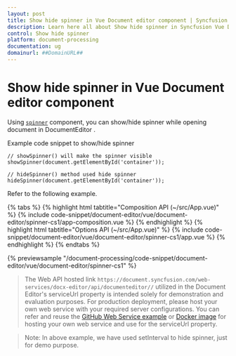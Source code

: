 ```yaml
---
layout: post
title: Show hide spinner in Vue Document editor component | Syncfusion
description: Learn here all about Show hide spinner in Syncfusion Vue Document editor component of Syncfusion Essential JS 2 and more.
control: Show hide spinner 
platform: document-processing
documentation: ug
domainurl: ##DomainURL##
---
```


# Show hide spinner in Vue Document editor component

Using [`spinner`](https://ej2.syncfusion.com/documentation/spinner/getting-started#create-the-spinner-globally) component, you can show/hide spinner while opening document in DocumentEditor .

Example code snippet to show/hide spinner

```
// showSpinner() will make the spinner visible
showSpinner(document.getElementById('container'));

// hideSpinner() method used hide spinner
hideSpinner(document.getElementById('container'));
```

Refer to the following example.

{% tabs %}
{% highlight html tabtitle="Composition API (~/src/App.vue)" %}
{% include code-snippet/document-editor/vue/document-editor/spinner-cs1/app-composition.vue %}
{% endhighlight %}
{% highlight html tabtitle="Options API (~/src/App.vue)" %}
{% include code-snippet/document-editor/vue/document-editor/spinner-cs1/app.vue %}
{% endhighlight %}
{% endtabs %}
        
{% previewsample "/document-processing/code-snippet/document-editor/vue/document-editor/spinner-cs1" %}

> The Web API hosted link `https://document.syncfusion.com/web-services/docx-editor/api/documenteditor//` utilized in the Document Editor's serviceUrl property is intended solely for demonstration and evaluation purposes. For production deployment, please host your own web service with your required server configurations. You can refer and reuse the [GitHub Web Service example](https://github.com/SyncfusionExamples/EJ2-DocumentEditor-WebServices) or [Docker image](https://hub.docker.com/r/syncfusion/word-processor-server) for hosting your own web service and use for the serviceUrl property.

>Note: In above example, we have used setInterval to hide spinner, just for demo purpose.
